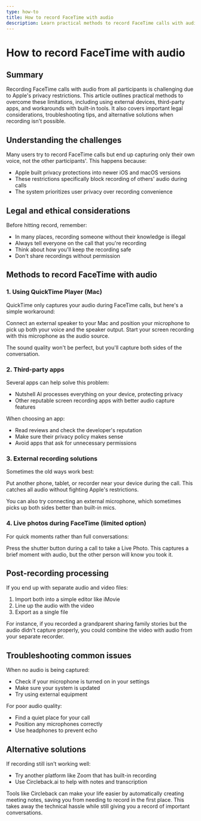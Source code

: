 ```yaml
---
type: how-to
title: How to record FaceTime with audio
description: Learn practical methods to record FaceTime calls with audio from all participants despite Apple's privacy restrictions, including external devices, third-party apps, and built-in tool workarounds.
---
```


# How to record FaceTime with audio

## Summary

Recording FaceTime calls with audio from all participants is challenging due to Apple's privacy restrictions. This article outlines practical methods to overcome these limitations, including using external devices, third-party apps, and workarounds with built-in tools. It also covers important legal considerations, troubleshooting tips, and alternative solutions when recording isn't possible.

## Understanding the challenges

Many users try to record FaceTime calls but end up capturing only their own voice, not the other participants'. This happens because:

* Apple built privacy protections into newer iOS and macOS versions
* These restrictions specifically block recording of others' audio during calls
* The system prioritizes user privacy over recording convenience

## Legal and ethical considerations

Before hitting record, remember:

* In many places, recording someone without their knowledge is illegal
* Always tell everyone on the call that you're recording
* Think about how you'll keep the recording safe
* Don't share recordings without permission

## Methods to record FaceTime with audio

### 1. Using QuickTime Player (Mac)

QuickTime only captures your audio during FaceTime calls, but here's a simple workaround:

Connect an external speaker to your Mac and position your microphone to pick up both your voice and the speaker output. Start your screen recording with this microphone as the audio source.

The sound quality won't be perfect, but you'll capture both sides of the conversation.

### 2. Third-party apps

Several apps can help solve this problem:

* Nutshell AI processes everything on your device, protecting privacy
* Other reputable screen recording apps with better audio capture features

When choosing an app:

* Read reviews and check the developer's reputation
* Make sure their privacy policy makes sense
* Avoid apps that ask for unnecessary permissions

### 3. External recording solutions

Sometimes the old ways work best:

Put another phone, tablet, or recorder near your device during the call. This catches all audio without fighting Apple's restrictions.

You can also try connecting an external microphone, which sometimes picks up both sides better than built-in mics.

### 4. Live photos during FaceTime (limited option)

For quick moments rather than full conversations:

Press the shutter button during a call to take a Live Photo. This captures a brief moment with audio, but the other person will know you took it.

## Post-recording processing

If you end up with separate audio and video files:

1. Import both into a simple editor like iMovie
2. Line up the audio with the video
3. Export as a single file

For instance, if you recorded a grandparent sharing family stories but the audio didn't capture properly, you could combine the video with audio from your separate recorder.

## Troubleshooting common issues

When no audio is being captured:
* Check if your microphone is turned on in your settings
* Make sure your system is updated
* Try using external equipment

For poor audio quality:
* Find a quiet place for your call
* Position any microphones correctly
* Use headphones to prevent echo

## Alternative solutions

If recording still isn't working well:

* Try another platform like Zoom that has built-in recording
* Use Circleback.ai to help with notes and transcription

Tools like Circleback can make your life easier by automatically creating meeting notes, saving you from needing to record in the first place. This takes away the technical hassle while still giving you a record of important conversations.
